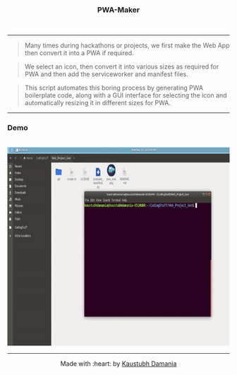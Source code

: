 <h3 align="center">PWA-Maker</h3>
<br>
<div align="center">
</div>

------------------------------------------

> Many times during hackathons or projects, we first make the Web App then convert it into a PWA if required.

> We select an icon, then convert it into various sizes as required for PWA and then add the serviceworker and manifest files.

> This script automates this boring process by generating PWA boilerplate code, along with a GUI interface for selecting the icon and automatically resizing it in different sizes for PWA.

------------------------------------------

### Demo
<br>
<div align = "center">
<img src="./assets/demo.gif" width=700px height=450px />
</div>

------------------------------------------
<div align="center">
Made with :heart: by <a href="https://github.com/KaustubhDamania" target="_blank">Kaustubh Damania</a>
</div>
